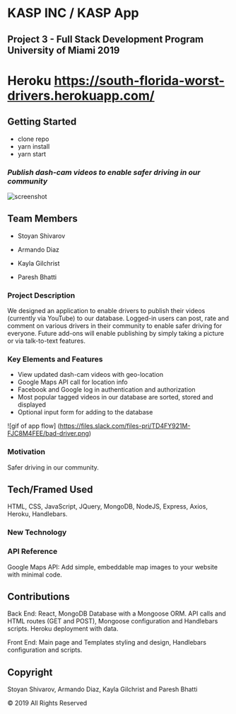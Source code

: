 # KASP INC / KASP App

## Project 3 - Full Stack Development Program University of Miami 2019

# Heroku https://south-florida-worst-drivers.herokuapp.com/

## Getting Started

* clone repo
* yarn install
* yarn start

### *Publish dash-cam videos to enable safer driving in our community*

![screenshot](https://github.com/ss100yan/Bad-Driver/blob/master/client/public/KASP%20App%20Screenshot.png/)


## Team Members

- Stoyan Shivarov

- Armando Diaz

- Kayla Gilchrist

- Paresh Bhatti

### Project Description

We designed an application to enable drivers to publish their videos (currently via YouTube) to our database. 
Logged-in users can post, rate and comment on various drivers in their community to enable safer driving for everyone. 
Future add-ons will enable publishing by simply taking a picture or via talk-to-text features. 

### Key Elements and Features

- View updated dash-cam videos with geo-location
- Google Maps API call for location info
- Facebook and Google log in authentication and authorization 
- Most popular tagged videos in our database are sorted, stored and displayed
- Optional input form for adding to the database


![gif of app flow]
(https://files.slack.com/files-pri/TD4FY921M-FJC8M4FEE/bad-driver.png)
 
### Motivation
Safer driving in our community.

## Tech/Framed Used

HTML, CSS, JavaScript, JQuery, MongoDB, NodeJS, Express, Axios, Heroku, Handlebars.

### New Technology


### API Reference

Google Maps API: Add simple, embeddable map images to your website with minimal code. 

## Contributions

Back End: React, MongoDB Database with a Mongoose ORM. API calls and HTML routes (GET and POST), Mongoose configuration and Handlebars scripts. Heroku deployment with data.

Front End: Main page and Templates styling and design, Handlebars configuration and scripts.

## Copyright
Stoyan Shivarov, Armando Diaz, Kayla Gilchrist and Paresh Bhatti

© 2019 All Rights Reserved
